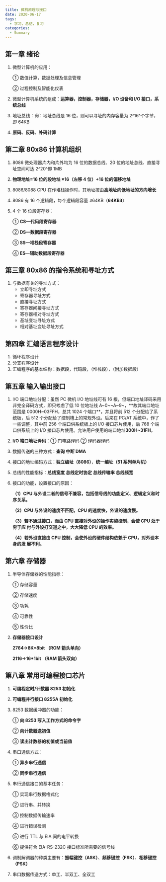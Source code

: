 ```yaml
---
title: 微机原理与接口
date: 2020-06-17
tags:
  - 学习，总结，复习
categories:
  - Summary
---
```


## 第一章 绪论

1.  微型计算机的应用：

    ① 数值计算，数据处理及信息管理

    ② 过程控制及智能化仪表

2.  微型计算机系统的组成：**运算器，控制器，存储器，I/O 设备和 I/O 接口，系统总线**
3.  地址总线：_例_：地址总线是 16 位，则可以寻址的内存容量为 2^16^个字节，即 64KB
4.  **原码、反码、补码计算**

## 第二章 80x86 计算机组织

1. 8086 微处理器片内和片外均为 16 位的数据总线、20 位的地址总线、直接寻址空间可达 2^20^即 1MB

2. **物理地址=16 位的段地址 ×16（左移 4 位）+16 位的偏移地址**

3. 8086/8088 CPU 在作堆栈操作时，其地址按由**高地址向低地址的方向增长**

4. 8086 有 16 个逻辑段，每个逻辑段容量 ≤64KB（**64KBit**）

5. 4 个 16 位段寄存器：

   ① **CS—代码段寄存器**

   ② **DS—数据段寄存器**

   ③ **SS—堆栈段寄存器**

   ④ **ES—辅助数据段寄存器**

## 第三章 80x86 的指令系统和寻址方式

1. 与数据有关的寻址方式：
   - 立即寻址方式
   - 寄存器寻址方式
   - 直接寻址方式
   - 寄存器间接寻址方式
   - 寄存器相对寻址方式
   - 基址变址寻址方式
   - 相对基址变址寻址方式

## 第四章 汇编语言程序设计

1. 循环程序设计
2. 分支程序设计
3. 汇编程序的基本结构：数据段，代码段，（堆栈段），（附加数据段）

## 第五章 输入输出接口

1. I/O 端口地址分配：虽然 PC 微机 I/O 地址线可有 16 根，但端口地址译码采用非完全译码方式，即只考虑了低 10 位地址线 A~0~~A~9~，**故其端口地址范围是 0000H~03FFH，总共 1024 个端口**，并且将前 512 个分配给了系统板，后 512 个分配给了控制槽上的常规外设。后来在 PC/AT 系统中，作了一些调整，其中前 256 个端口供系统板上的 I/O 接口芯片使用，后 768 个端口供系统上的 I/O 接口芯片使用。允许用户使用的端口地址**300H~31FH**。

2. **I/O 端口地址译码**：① 门电路译码 ② 译码器译码

3. 数据传送的三种方式：**查询 中断 DMA**

4. 接口的地址编码方式：**独立编址（8086）**，**统一编址（51 系列单片机）**

5. 总线的性能指标：**总线宽度 总线定时协定 总线传输率 总线频宽**

6. 接口的功能，设置接口的原因：

   **（1）CPU 与外设二者的信号不兼容，包括信号线的功能定义、逻辑定义和时序关系。**

   **（2）CPU 与外设的速度不匹配，CPU 的速度快，外设的速度慢。**

   **（3）若不通过接口，而由 CPU 直接对外设的操作实施控制，会使 CPU 处于穷于应 付与外设打交道之中，大大降低 CPU 的效率。**

   **（4）若外设直接由 CPU 控制，会使外设的硬件结构依赖于 CPU，对外设本身的发 展不利。**

## 第六章 存储器

1. 半导体存储器的性能指标：

   ① 存储容量

   ② 存储速度

   ③ 功耗

   ④ 可靠性

   ⑤ 性价比

2. **存储器接口设计**

   **2764→8K\*8bit （ROM 箭头单向）**

   **2116→16\*1bit （RAM 箭头双向）**

## 第八章 常用可编程接口芯片

1. **可编程定时/计数器 8253 初始化**

2. **可编程并行接口 8255A 初始化**

3. 8253 数据缓冲器的功能：

   ① **向 8253 写入工作方式的命令字**

   ② **向计数器送初值**

   ③ **读出计数器的初值或当前值**

4. 串口通信方式：

   ① **异步串行通信**

   ② **同步串行通信**

5. 串行通信接口的基本任务：

   ① 实现串行数据格式化

   ② 进行串、并转换

   ③ 控制数据传输速率

   ④ 进行错误检测

   ⑤ 进行 TTL 与 EIA 间的电平转换

   ⑥ 提供符合 EIA-RS-232C 接口标准所需要的信号线

6. 调制解调器的种类主要有：**振幅键控（ASK）**、**频移键控（FSK）**、**相移键控（PSK）**
7. 串口数据传送方式：单工、半双工、全双工
